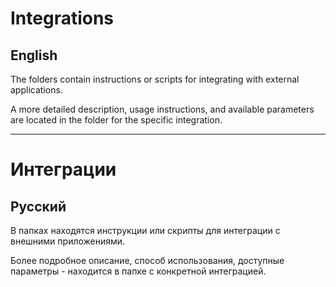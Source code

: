 # Integrations

## English

The folders contain instructions or scripts for integrating with external applications.

A more detailed description, usage instructions, and available parameters are located in the folder for the specific integration.

---

# Интеграции

## Русский

В папках находятся инструкции или скрипты для интеграции с внешними приложениями.

Более подробное описание, способ использования, доступные параметры - находится в папке с конкретной интеграцией.

